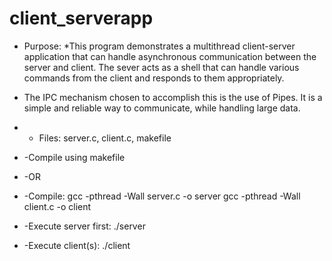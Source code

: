 # client_serverapp
 * Purpose:  *This program demonstrates a multithread client-server application that can handle asynchronous communication between the server and client.  The sever acts as a shell that can handle various commands from the client and responds to them appropriately.

 * The IPC mechanism chosen to accomplish this is the use of Pipes.  It is a simple and reliable way to communicate, while handling large data.

 * * Files: server.c, client.c, makefile
 * -Compile using makefile
 * -OR
 * -Compile: 	gcc -pthread -Wall server.c -o server
		gcc -pthread -Wall client.c -o client

 * -Execute server first: ./server 
 * -Execute client(s): ./client

